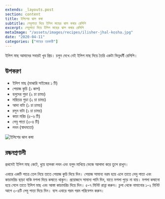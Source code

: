 ```yaml
---
extends: _layouts.post
section: content
title: ইলিশের ঝাল কষা
subtitle: লেবুপাতা দিয়ে ইলিশ মাছের ঝাল কষার রেসিপি
excerpt: লেবুপাতা দিয়ে ইলিশ মাছের ঝাল কষার রেসিপি
metaImage: "/assets/images/recipes/ilisher-jhal-kosha.jpg"
date: "2020-04-11"
categories: ["মাছের তরকারী"]
---
```


ইলিশ মাছ আমাদের সবারই খুব প্রিয়। চলুন দেখে নেই ইলিশ মাছ দিয়ে তৈরি একটা ভিন্নধর্মী রেসিপি।

## উপকরণ

- ইলিশ মাছ (মাঝারি সাইজের ১ টি)
- পেয়াজ কুচি (১ কাপ)
- হলুদের গুড়া (২ চা চামচ)
- মরিচের গুড়া (২ চা চামচ)
- আদা বাটা (১ চা চামচ)
- রসুন বাটা (১ চা চামচ)
- কাচা মরিচ (৫-৬ টি)
- লেবু পাতা (৩-৪ টি)
- লবন (স্বাদমতো)

![ইলিশের ঝাল কষা](/assets/images/recipes/ilisher-jhal-kosha.jpg)

## রন্ধনপ্রণালী

প্রথমেই ইলিশ মাছ কেটে, ধুয়ে হালকা লবন এবং হলুদ মাখিয়ে ভেজে আলাদা করে তুলে রাখুন।

এবারে একটি পাত্রে তেল নিয়ে তাতে পেয়াজ কুচি দিয়ে দিন। পেয়াজ সামান্য নরম হয়ে এলে তাতে লেবু পাতা এবং
কাচামরিচ ছাড়া বাকি মশলা দিয়ে কষাতে থাকুন। প্রয়োজনে সামান্য পানি দিন, যাতে মশলা পুড়ে না যায়। মশলা
কষানো হয়ে গেলে তাতে ইলিশ মাছ এবং আস্তা কাচামরিচ দিয়ে দিন। ৫-৭ মিনিট রান্না করুন। চুলা থেকে নামানোর
১-২ মিনিট আগে ৩-৪টি লেবু পাতা দিয়ে দিন। ব্যস এবারে গরম গরম পরিবেশন করুন।

